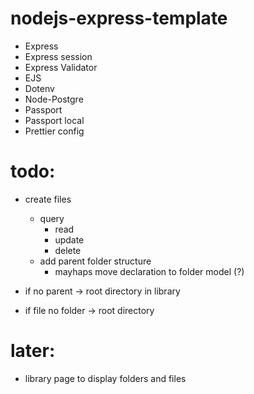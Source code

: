 # nodejs-express-template

-   Express
-   Express session
-   Express Validator
-   EJS
-   Dotenv
-   Node-Postgre
-   Passport
-   Passport local
-   Prettier config


# todo:
- create files
    - query
        - read
        - update
        - delete
    - add parent folder structure
        - mayhaps move declaration to folder model (?)

- if no parent -> root directory in library
- if file no folder -> root directory


# later:
- library page to display folders and files